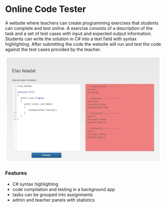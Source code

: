 # Online Code Tester

A website where teachers can create programming exercises that students can complete and test online. 
A exercise consists of a description of the task and a set of test cases with input and expected output information.
Students can write the solution in C# into a text field with syntax highlighting. After submitting the code the website will run and test the code against the test cases provided by the teacher.

![Img](example1.JPG)

### Features
 - C# syntax highlighting
 - code compilation and testing in a background app
 - tasks can be grouped into assignments
 - admin and teacher panels with statistics
